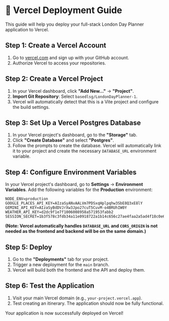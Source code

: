 # 🚀 Vercel Deployment Guide

This guide will help you deploy your full-stack London Day Planner application to Vercel.

## Step 1: Create a Vercel Account

1. Go to [vercel.com](https://vercel.com) and sign up with your GitHub account.
2. Authorize Vercel to access your repositories.

## Step 2: Create a Vercel Project

1. In your Vercel dashboard, click **"Add New..."** → **"Project"**.
2. **Import Git Repository**: Select `basedlsg/LondonDayPlanner-1`.
3. Vercel will automatically detect that this is a Vite project and configure the build settings.

## Step 3: Set Up a Vercel Postgres Database

1. In your Vercel project's dashboard, go to the **"Storage"** tab.
2. Click **"Create Database"** and select **"Postgres"**.
3. Follow the prompts to create the database. Vercel will automatically link it to your project and create the necessary `DATABASE_URL` environment variable.

## Step 4: Configure Environment Variables

In your Vercel project's dashboard, go to **Settings** → **Environment Variables**. Add the following variables for the **Production** environment:

```
NODE_ENV=production
GOOGLE_PLACES_API_KEY=AIzaSyANvAALVm7PDSxqHplpqhw3SbE8Q3xE8lY
GEMINI_API_KEY=AIzaSyBdDVJrXw3Jpo27cuT5CuvM-o4BRUhIW0Y
WEATHER_API_KEY=d2dc9f1e7f1006008958a571953fabb2
SESSION_SECRET=1b3f578c3fdb34a11e0918722a1b14c656c27ae4faa2a5ad4f18c0e665042068
```

**(Note: Vercel automatically handles `DATABASE_URL` and `CORS_ORIGIN` is not needed as the frontend and backend will be on the same domain.)**

## Step 5: Deploy

1. Go to the **"Deployments"** tab for your project.
2. Trigger a new deployment for the `main` branch.
3. Vercel will build both the frontend and the API and deploy them.

## Step 6: Test the Application

1. Visit your main Vercel domain (e.g., `your-project.vercel.app`).
2. Test creating an itinerary. The application should now be fully functional.

Your application is now successfully deployed on Vercel! 